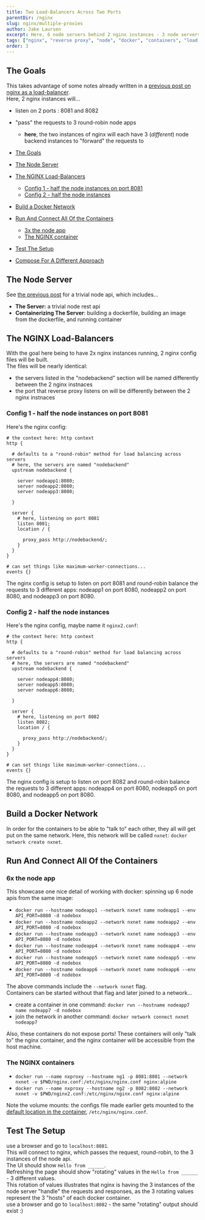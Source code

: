 ```yaml
---
title: Two Load-Balancers Across Two Ports
parentDir: /nginx
slug: nginx/multiple-proxies
author: Jake Laursen
excerpt: Here, 6 node servers behind 2 nginx instances - 3 node servers per nginx proxy
tags: ["nginx", "reverse proxy", "node", "docker", "containers", "load balancer"]
order: 3
---
```


## The Goals 
This takes advantage of some notes already written in a [previous post on nginx as a load-balancer](/nginx/reverse-proxy).  
Here, 2 nginx instances will...
- listen on 2 ports : 8081 and 8082
- "pass" the requests to 3 round-robin node apps
  - **here**, the two instances of nginx will each have 3 (_different_) node backend instances to "forward" the requests to

- [The Goals](#the-goals)
- [The Node Server](#the-node-server)
- [The NGINX Load-Balancers](#the-nginx-load-balancers)
  - [Config 1 - half the node instances on port 8081](#config-1---half-the-node-instances-on-port-8081)
  - [Config 2 - half the node instances](#config-2---half-the-node-instances)
- [Build a Docker Network](#build-a-docker-network)
- [Run And Connect All Of the Containers](#run-and-connect-all-of-the-containers)
  - [3x the node app](#3x-the-node-app)
  - [The NGINX container](#the-nginx-container)
- [Test The Setup](#test-the-setup)
- [Compose For A Different Approach](#compose-for-a-different-approach)


## The Node Server
See [the previous post](/nginx/reverse-proxy) for a trivial node api, which includes...
- **The Server:** a trivial node rest api
- **Containerizing The Server**: building a dockerfile, building an image from the dockerfile, and running container

## The NGINX Load-Balancers
With the goal here being to have 2x nginx instances running, 2 nginx config files will be built.  
The files will be nearly identical:
- the servers listed in the "nodebackend" section will be named differently between the 2 nginx instnaces
- the port that reverse proxy listens on will be differently between the 2 nginx instnaces

### Config 1 - half the node instances on port 8081
Here's the nginx config:
```text
# the context here: http context
http {

  # defaults to a "round-robin" method for load balancing across servers
  # here, the servers are named "nodebackend"
  upstream nodebackend {

    server nodeapp1:8080;
    server nodeapp2:8080;
    server nodeapp3:8080;

  }

  server {
    # here, listening on port 8081
    listen 8081;
    location / {
      
      proxy_pass http://nodebackend/;
    }
  }
}

# can set things like maximum-worker-connections...
events {}
```
The nginx config is setup to listen on port 8081 and round-robin balance the requests to 3 different apps: nodeapp1 on port 8080, nodeapp2 on port 8080, and nodeapp3 on port 8080.  

### Config 2 - half the node instances
Here's the nginx config, maybe name it `nginx2.conf`:
```text
# the context here: http context
http {

  # defaults to a "round-robin" method for load balancing across servers
  # here, the servers are named "nodebackend"
  upstream nodebackend {

    server nodeapp4:8080;
    server nodeapp5:8080;
    server nodeapp6:8080;

  }

  server {
    # here, listening on port 8082
    listen 8082;
    location / {
      
      proxy_pass http://nodebackend/;
    }
  }
}

# can set things like maximum-worker-connections...
events {}
```
The nginx config is setup to listen on port 8082 and round-robin balance the requests to 3 different apps: nodeapp4 on port 8080, nodeapp5 on port 8080, and nodeapp5 on port 8080.

## Build a Docker Network
In order for the containers to be able to "talk to" each other, they all will get put on the same network. Here, this network will be called `nxnet`: `docker network create nxnet`.  

## Run And Connect All Of the Containers
### 6x the node app
This showcase one nice detail of working with docker: spinning up 6 node apis from the same image:
-  `docker run --hostname nodeapp1 --network nxnet name nodeapp1 --env API_PORT=8080 -d nodebox`
-  `docker run --hostname nodeapp2 --network nxnet name nodeapp2 --env API_PORT=8080 -d nodebox`
-  `docker run --hostname nodeapp3 --network nxnet name nodeapp3 --env API_PORT=8080 -d nodebox`
-  `docker run --hostname nodeapp4 --network nxnet name nodeapp4 --env API_PORT=8080 -d nodebox`
-  `docker run --hostname nodeapp5 --network nxnet name nodeapp5 --env API_PORT=8080 -d nodebox`
-  `docker run --hostname nodeapp6 --network nxnet name nodeapp6 --env API_PORT=8080 -d nodebox`

The above commands include the `--network nxnet` flag.  
Containers can be started without that flag and later joined to a network...
- create a container in one command: `docker run --hostname nodeapp7 name nodeapp7 -d nodebox`
- join the network in another command: `docker network connect nxnet nodeapp7`

Also, these containers do not expose ports! These containers will only "talk to" the nginx container, and the nginx container will be accessible from the host machine.  


### The NGINX containers
-  `docker run --name nxproxy --hostname ng1 -p 8081:8081 --network nxnet -v $PWD/nginx.conf:/etc/nginx/nginx.conf nginx:alpine`
-  `docker run --name nxproxy --hostname ng2 -p 8082:8082 --network nxnet -v $PWD/nginx2.conf:/etc/nginx/nginx.conf nginx:alpine`

Note the volume mounts: the configs file made earlier gets mounted to the [default location in the container](https://hub.docker.com/_/nginx), `/etc/nginx/nginx.conf`.  

## Test The Setup
use a browser and go to `localhost:8081`.  
This will connect to nginx, which passes the request, round-robin, to the 3 instances of the node api.  
The UI should show `Hello from ______`.  
Refreshing the page should show "rotating" values in the `Hello from ______` - 3 different values.   
This rotation of values illustrates that nginx is having the 3 instances of the node server "handle" the requests and responses, as the 3 rotating values represent the 3 "hosts" of each docker container.  
use a browser and go to `localhost:8082` - the same "rotating" output should exist :) 

